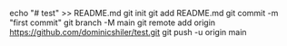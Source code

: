 echo "# test" >> README.md
git init
git add README.md
git commit -m "first commit"
git branch -M main
git remote add origin https://github.com/dominicshiler/test.git
git push -u origin main
